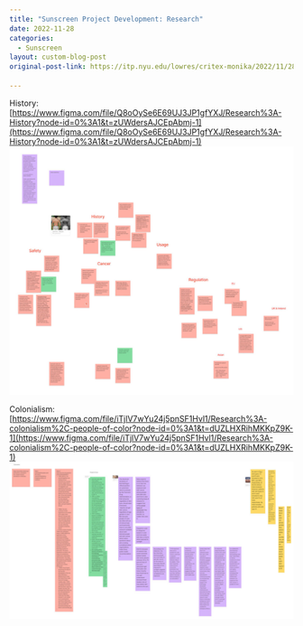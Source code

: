 ```yaml
---
title: "Sunscreen Project Development: Research"
date: 2022-11-28
categories:
  - Sunscreen
layout: custom-blog-post
original-post-link: https://itp.nyu.edu/lowres/critex-monika/2022/11/28/project-2-development-research/ 

---
```


History: [https://www.figma.com/file/Q8oOySe6E69UJ3JP1gfYXJ/Research%3A-History?node-id=0%3A1&t=zUWdersAJCEpAbmj-1](https://www.figma.com/file/Q8oOySe6E69UJ3JP1gfYXJ/Research%3A-History?node-id=0%3A1&t=zUWdersAJCEpAbmj-1)
![](/assets/blog-post-assets/research-1.jpeg)

Colonialism: [https://www.figma.com/file/iTjlV7wYu24j5pnSF1Hvl1/Research%3A-colonialism%2C-people-of-color?node-id=0%3A1&t=dUZLHXRihMKKpZ9K-1](https://www.figma.com/file/iTjlV7wYu24j5pnSF1Hvl1/Research%3A-colonialism%2C-people-of-color?node-id=0%3A1&t=dUZLHXRihMKKpZ9K-1)
![](/assets/blog-post-assets/research-2.jpeg)